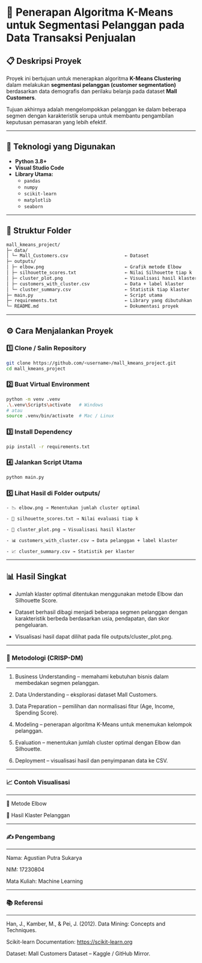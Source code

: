 # 🧠 Penerapan Algoritma K-Means untuk Segmentasi Pelanggan pada Data Transaksi Penjualan

## 📋 Deskripsi Proyek
Proyek ini bertujuan untuk menerapkan algoritma **K-Means Clustering** dalam melakukan **segmentasi pelanggan (customer segmentation)** berdasarkan data demografis dan perilaku belanja pada dataset **Mall Customers**.

Tujuan akhirnya adalah mengelompokkan pelanggan ke dalam beberapa segmen dengan karakteristik serupa untuk membantu pengambilan keputusan pemasaran yang lebih efektif.

---

## 🧰 Teknologi yang Digunakan
- **Python 3.8+**
- **Visual Studio Code**
- **Library Utama:**
  - `pandas`
  - `numpy`
  - `scikit-learn`
  - `matplotlib`
  - `seaborn`

---

## 📁 Struktur Folder
```bash
mall_kmeans_project/
├─ data/
│ └─ Mall_Customers.csv                     ← Dataset
├─ outputs/
│ ├─ elbow.png                              ← Grafik metode Elbow
│ ├─ silhouette_scores.txt                  ← Nilai Silhouette tiap k
│ ├─ cluster_plot.png                       ← Visualisasi hasil klaster
│ ├─ customers_with_cluster.csv             ← Data + label klaster
│ └─ cluster_summary.csv                    ← Statistik tiap klaster
├─ main.py                                  ← Script utama
├─ requirements.txt                         ← Library yang dibutuhkan
└─ README.md                                ← Dokumentasi proyek
```
---

## ⚙️ Cara Menjalankan Proyek

### 1️⃣ Clone / Salin Repository

```bash
git clone https://github.com/<username>/mall_kmeans_project.git
cd mall_kmeans_project
```
### 2️⃣ Buat Virtual Environment
```bash
python -m venv .venv
.\.venv\Scripts\activate   # Windows
# atau
source .venv/bin/activate  # Mac / Linux
```
### 3️⃣ Install Dependency
```bash
pip install -r requirements.txt
```
### 4️⃣ Jalankan Script Utama
```bash
python main.py
```
### 5️⃣ Lihat Hasil di Folder outputs/
```bash
- 📉 elbow.png → Menentukan jumlah cluster optimal

- 🧩 silhouette_scores.txt → Nilai evaluasi tiap k

- 🎨 cluster_plot.png → Visualisasi hasil klaster

- 📊 customers_with_cluster.csv → Data pelanggan + label klaster

- 📈 cluster_summary.csv → Statistik per klaster
```
---
## 📊 Hasil Singkat

- Jumlah klaster optimal ditentukan menggunakan metode Elbow dan Silhouette Score.

- Dataset berhasil dibagi menjadi beberapa segmen pelanggan dengan karakteristik berbeda berdasarkan usia, pendapatan, dan skor pengeluaran.

- Visualisasi hasil dapat dilihat pada file outputs/cluster_plot.png.
---
### 🧩 Metodologi (CRISP-DM)
---
1. Business Understanding – memahami kebutuhan bisnis dalam membedakan segmen pelanggan.

2. Data Understanding – eksplorasi dataset Mall Customers.

3. Data Preparation – pemilihan dan normalisasi fitur (Age, Income, Spending Score).

4. Modeling – penerapan algoritma K-Means untuk menemukan kelompok pelanggan.

5. Evaluation – menentukan jumlah cluster optimal dengan Elbow dan Silhouette.

6. Deployment – visualisasi hasil dan penyimpanan data ke CSV.
---
### 📈 Contoh Visualisasi
---
🔹 Metode Elbow

🔹 Hasil Klaster Pelanggan

---
### ✍️ Pengembang
---
Nama: Agustian Putra Sukarya

NIM: 17230804

Mata Kuliah: Machine Learning

---
### 📚 Referensi
---
Han, J., Kamber, M., & Pei, J. (2012). Data Mining: Concepts and Techniques.

Scikit-learn Documentation: https://scikit-learn.org

Dataset: Mall Customers Dataset – Kaggle / GitHub Mirror.